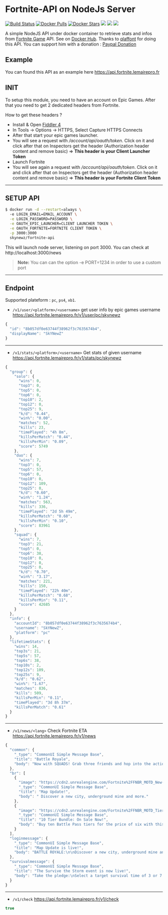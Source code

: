 # Fortnite-API on NodeJs Server
[![Build Status](https://travis-ci.org/SkYNewZ/docker-fortnite-api.svg?branch=master)](https://travis-ci.org/SkYNewZ/docker-fortnite-api)
[![Docker Pulls](https://img.shields.io/docker/pulls/skynewz/fortnite-api.svg)](https://hub.docker.com/r/skynewz/fortnite-api/)
[![Docker Stars](https://img.shields.io/docker/stars/skynewz/fortnite-api.svg)](https://hub.docker.com/u/skynewz/fortnite-api)
[![](https://images.microbadger.com/badges/image/skynewz/fortnite-api.svg)](https://microbadger.com/images/skynewz/fortnite-api "Get your own image badge on microbadger.com")
[![](https://images.microbadger.com/badges/version/skynewz/fortnite-api.svg)](https://microbadger.com/images/skynewz/fortnite-api "Get your own version badge on microbadger.com")
[![](https://images.microbadger.com/badges/commit/skynewz/fortnite-api.svg)](https://microbadger.com/images/skynewz/fortnite-api "Get your own commit badge on microbadger.com")

A simple NodeJS API under docker container to retrieve stats and infos from [Fortnite Game](https://www.epicgames.com/fortnite/fr/home) API.
See on [Docker Hub](https://hub.docker.com/r/skynewz/fortnite-api/).
Thanks to [qlaffont](https://github.com/qlaffont/fortnite-api) for doing this API. You can support him with a donation : [Paypal Donation](https://www.paypal.me/qlaffont)

## Example
You can found this API as an example here https://api.fortnite.lemairepro.fr

## INIT
To setup this module, you need to have an account on Epic Games. After that you need to get 2 dedicated headers from Fortnite.

How to get these headers ?
- Install & Open [Fiddler 4](https://www.telerik.com/download/fiddler)
- In Tools -> Options -> HTTPS, Select Capture HTTPS Connects
- After that start your epic games launcher.
- You will see a request with */account/api/oauth/token*. Click on it and click after that on Inspectors get the header (Authorization header content and remove basic) => **This header is your Client Launcher Token**
- Launch Fortnite
- You will see again a request with */account/api/oauth/token*. Click on it and click after that on Inspectors get the header (Authorization header content and remove basic) => **This header is your Fortnite Client Token**

--------

## SETUP API
```bash
$ docker run -d --restart=always \     
  -e LOGIN_EMAIL=EMAIL_ACCOUNT \
  -e LOGIN_PASSWORD=PASSWORD \
  -e OAUTH_EPIC_LAUNCHER=CLIENT LAUNCHER TOKEN \
  -e OAUTH_FORTNITE=FORTNITE CLIENT TOKEN \
  -p 3000:3000
  skynewz/fortnite-api
```
This will launch node server, listening on port 3000. You can check at http://localhost:3000/news

> **Note:**
> You can can the option -e PORT=1234 in order to use a custom port

--------

## Endpoint
Supported plateform : `pc`, `ps4`, `xb1`.

- `/v1/user/<platform>/<username>` get user info by epic games username
https://api.fortnite.lemairepro.fr/v1/user/pc/skynewz
```js
{
  "id": "8b057df0e63744f38962f3c7635674b4",
  "displayName": "SkYNewZ"
}
```

---

- `/v1/stats/<platform>/<username>` Get stats of given username
https://api.fortnite.lemairepro.fr/v1/stats/pc/skynewz
```js
{
  "group": {
    "solo": {
      "wins": 0,
      "top3": 0,
      "top5": 0,
      "top6": 0,
      "top10": 2,
      "top12": 0,
      "top25": 9,
      "k/d": "0.44",
      "win%": "0.00",
      "matches": 52,
      "kills": 23,
      "timePlayed": "4h 8m",
      "killsPerMatch": "0.44",
      "killsPerMin": "0.09",
      "score": 5749
    },
    "duo": {
      "wins": 7,
      "top3": 0,
      "top5": 57,
      "top6": 0,
      "top10": 0,
      "top12": 109,
      "top25": 0,
      "k/d": "0.60",
      "win%": "1.24",
      "matches": 563,
      "kills": 336,
      "timePlayed": "2d 5h 49m",
      "killsPerMatch": "0.60",
      "killsPerMin": "0.10",
      "score": 83961
    },
    "squad": {
      "wins": 7,
      "top3": 21,
      "top5": 0,
      "top6": 38,
      "top10": 0,
      "top12": 0,
      "top25": 0,
      "k/d": "0.70",
      "win%": "3.17",
      "matches": 221,
      "kills": 150,
      "timePlayed": "22h 40m",
      "killsPerMatch": "0.68",
      "killsPerMin": "0.11",
      "score": 42685
    }
  },
  "info": {
    "accountId": "8b057df0e63744f38962f3c7635674b4",
    "username": "SkYNewZ",
    "platform": "pc"
  },
  "lifetimeStats": {
    "wins": 14,
    "top3s": 21,
    "top5s": 57,
    "top6s": 38,
    "top10s": 2,
    "top12s": 109,
    "top25s": 9,
    "k/d": "0.62",
    "win%": "1.67",
    "matches": 836,
    "kills": 509,
    "killsPerMin": "0.11",
    "timePlayed": "3d 8h 37m",
    "killsPerMatch": "0.61"
  }
}
```

---

- `/v1/news/<lang>` Check Fortnite ETA
https://api.fortnite.lemairepro.fr/v1/news
```js
{
  "common": {
    "_type": "CommonUI Simple Message Base",
    "title": "Battle Royale",
    "body": "Now with SQUADS! Grab three friends and hop into the action. \n\nRemember - Squads are here! Teaming in solo play is still unfair to others and is a bannable offense."
  },
  "br": [
    {
      "image": "https://cdn2.unrealengine.com/Fortnite%2FFNBR_MOTD_New-POI-256x256-589475a047855266499cf9aac03782fe868bf3f1.png",
      "_type": "CommonUI Simple Message Base",
      "title": "Map Update!",
      "body": " Discover a new city, underground mine and more."
    },
    {
      "image": "https://cdn2.unrealengine.com/Fortnite%2FFNBR_MOTD_TierBundle-256x256-d64ea9edadbcd75714b5e9c1fc578b547d22238b.png",
      "_type": "CommonUI Simple Message Base",
      "title": "10 Tier Bundle: On Sale Now!",
      "body": "Buy ten Battle Pass tiers for the price of six with this limited time bundle. "
    }
  ],
  "loginmessage": {
    "_type": "CommonUI Simple Message Base",
    "title": "Map Update is live!",
    "body": "BATTLE ROYALE:\n\nDiscover a new city, underground mine and more.\n\nBATTLE PASS BUNDLE:\n\nBuy ten Battle Pass tiers for the price of six in the item shop. On sale now for a limited time!\n\nSAVE THE WORLD: \n\nHelp Ray bring holiday cheer to this husk-ridden world for the last week of the holiday event.\n"
  },
  "survivalmessage": {
    "_type": "CommonUI Simple Message Base",
    "title": "The Survive the Storm event is now live!",
    "body": "Take the pledge:\nSelect a target survival time of 3 or 7 nights.\n\nSend Feedback:\nSurvive the Storm is still in development. We’d love to hear what you think."
  }
}
```

---

- `/v1/check`
https://api.fortnite.lemairepro.fr/v1/check
```js
true
```
